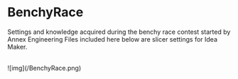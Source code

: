 # BenchyRace
Settings and knowledge acquired during the benchy race contest started by Annex Engineering
Files included here below are slicer settings for Idea Maker.

</br>
![img](/BenchyRace.png)
